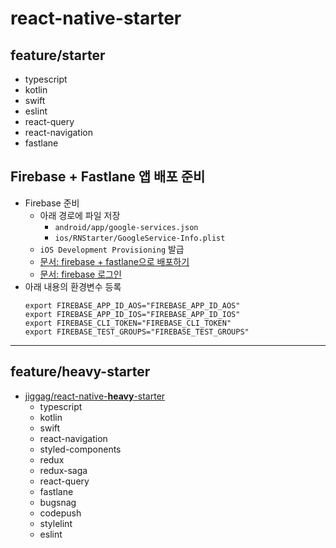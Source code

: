 # react-native-starter

## feature/starter
- typescript
- kotlin
- swift
- eslint
- react-query
- react-navigation
- fastlane

## Firebase + Fastlane 앱 배포 준비
- Firebase 준비
  - 아래 경로에 파일 저장
    - `android/app/google-services.json`
    - `ios/RNStarter/GoogleService-Info.plist`
  - `iOS Development Provisioning` 발급
  - [문서: firebase + fastlane으로 배포하기](https://firebase.google.com/docs/app-distribution/android/distribute-fastlane?authuser=0)
  - [문서: firebase 로그인](https://firebase.google.com/docs/app-distribution/android/distribute-fastlane?authuser=0#google-acc-fastlane)
- 아래 내용의 환경변수 등록
  ```shell
  export FIREBASE_APP_ID_AOS="FIREBASE_APP_ID_AOS"
  export FIREBASE_APP_ID_IOS="FIREBASE_APP_ID_IOS"
  export FIREBASE_CLI_TOKEN="FIREBASE_CLI_TOKEN"
  export FIREBASE_TEST_GROUPS="FIREBASE_TEST_GROUPS"
  ```
  
------
## feature/heavy-starter
- [jiggag/react-native-**heavy**-starter](https://github.com/jiggag/react-native-starter/tree/feature/heavy-starter)
  - typescript
  - kotlin
  - swift
  - react-navigation
  - styled-components
  - redux
  - redux-saga
  - react-query
  - fastlane
  - bugsnag
  - codepush 
  - stylelint 
  - eslint
